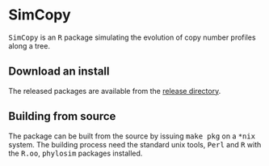 SimCopy
=======

<tt>SimCopy</tt> is an <tt>R</tt> package simulating the evolution of copy number profiles along a tree. 

Download an install
-------------------

The released packages are available from the [release directory](https://github.com/sbotond/simcopy/tree/master/releases).

Building from source
------------------------

The package can be built from the source by issuing <tt>make pkg</tt> on a <tt>*nix</tt> system. The building process need the standard unix tools, <tt>Perl</tt> and <tt>R</tt> with the  <tt>R.oo</tt>, <tt>phylosim</tt> packages installed.

